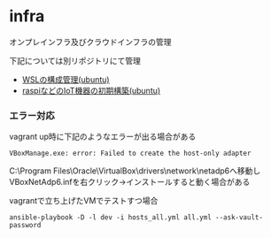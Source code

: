 # infra
オンプレインフラ及びクラウドインフラの管理

下記については別リポジトリにて管理
* [WSLの構成管理(ubuntu)](https://github.com/toshi-click/ansible_for_wsl)
* [raspiなどのIoT機器の初期構築(ubuntu)](https://github.com/toshi-click/server-init)


### エラー対応
vagrant up時に下記のようなエラーが出る場合がある
```shell
VBoxManage.exe: error: Failed to create the host-only adapter
```
C:\Program Files\Oracle\VirtualBox\drivers\network\netadp6へ移動しVBoxNetAdp6.infを右クリック→インストールすると動く場合がある

vagrantで立ち上げたVMでテストすつ場合
```shell
ansible-playbook -D -l dev -i hosts_all.yml all.yml --ask-vault-password
```


